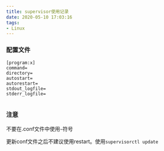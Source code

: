 ```yaml
---
title: supervisor使用记录
date: 2020-05-10 17:03:16
tags:
- Linux
---
```


### 配置文件

```配置文件
[program:x]
command=
directory=
autostart=
autorestart=
stdout_logfile=
stderr_logfile=


```



### 注意

不要在.conf文件中使用`~`符号

更新conf文件之后不建议使用restart。使用`supervisorctl update`